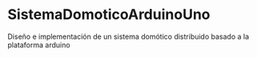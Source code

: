 # SistemaDomoticoArduinoUno
Diseño e implementación de un sistema domótico distribuido basado a la plataforma arduino
